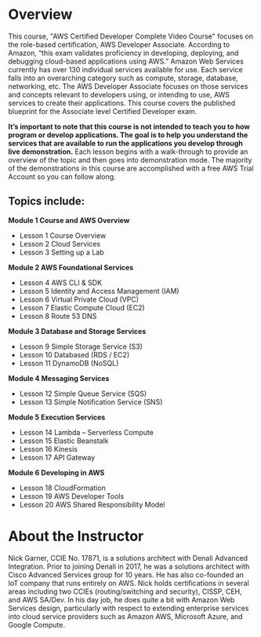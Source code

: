 # Overview 
This course, "AWS Certified Developer Complete Video Course" focuses on the role-based certification, AWS Developer Associate.  According to Amazon, “this exam validates proficiency in developing, deploying, and debugging cloud-based applications using AWS.” Amazon Web Services currently has over 130 individual services available for use.  Each service falls into an overarching category such as compute, storage, database, networking, etc.  The AWS Developer Associate focuses on those services and concepts relevant to developers using, or intending to use, AWS services to create their applications.  This course covers the published blueprint for the Associate level Certified Developer exam.  

**It’s important to note that this course is not intended to teach you to how program or develop applications.  The goal is to help you understand the services that are available to run the applications you develop through live demonstration.**  Each lesson begins with a walk-through to provide an overview of the topic and then goes into demonstration mode.  The majority of the  demonstrations in this course are accomplished with a free AWS Trial Account so you can follow along.

## Topics include: 

**Module 1 Course and AWS Overview**
* Lesson 1 Course Overview  
* Lesson 2 Cloud Services  
* Lesson 3 Setting up a Lab  

**Module 2 AWS Foundational Services** 
* Lesson 4 AWS CLI & SDK  
* Lesson 5 Identity and Access Management (IAM)  
* Lesson 6 Virtual Private Cloud (VPC)
* Lesson 7 Elastic Compute Cloud (EC2)
* Lesson 8 Route 53 DNS

**Module 3 Database and Storage Services**
* Lesson 9 Simple Storage Service (S3)
* Lesson 10 Databased (RDS / EC2)
* Lesson 11 DynamoDB (NoSQL)

**Module 4 Messaging Services**
* Lesson 12 Simple Queue Service (SQS)
* Lesson 13 Simple Notification Service (SNS)

**Module 5 Execution Services**
* Lesson 14 Lambda – Serverless Compute
* Lesson 15 Elastic Beanstalk
* Lesson 16 Kinesis
* Lesson 17 API Gateway

**Module 6 Developing in AWS**
* Lesson 18 CloudFormation
* Lesson 19 AWS Developer Tools
* Lesson 20 AWS Shared Responsibility Model


# About the Instructor
Nick Garner, CCIE No. 17871, is a solutions architect with Denali Advanced Integration.  Prior to joining Denali in 2017, he was a solutions architect with Cisco Advanced Services group for 10 years.   He has also co-founded an IoT company that runs entirely on AWS.  Nick holds certifications in several areas including two CCIEs (routing/switching and security), CISSP, CEH, and AWS SA/Dev.  In his day job, he does quite a bit with Amazon Web Services design, particularly with respect to extending enterprise services into cloud service providers such as Amazon AWS, Microsoft Azure, and Google Compute.
